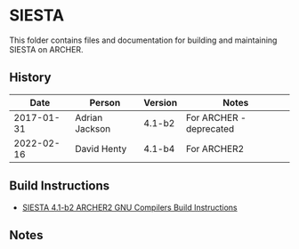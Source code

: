 SIESTA
======

This folder contains files and documentation for building and maintaining SIESTA on ARCHER.

History
-------

Date | Person | Version | Notes
---- | -------|---------|------
2017-01-31 | Adrian Jackson | 4.1-b2 | For ARCHER - deprecated |
2022-02-16 | David Henty | 4.1-b4 | For ARCHER2 | 

Build Instructions
------------------

* [SIESTA 4.1-b2 ARCHER2 GNU Compilers Build Instructions](build_siesta_4.4_amd_epyc.md)

Notes
-----

